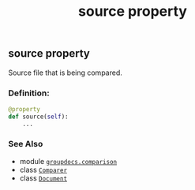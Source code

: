 ﻿---
title: source property
second_title: GroupDocs.Comparison for Python via .NET API References
description: 
type: docs
url: /python-net/groupdocs.comparison/comparer/source/
is_root: false
weight: 110
---

## source property


Source file that is being compared.
### Definition:
```python
@property
def source(self):
    ...
```

### See Also
* module [`groupdocs.comparison`](../../)
* class [`Comparer`](/comparison/python-net/groupdocs.comparison/comparer)
* class [`Document`](/comparison/python-net/groupdocs.comparison/document)
